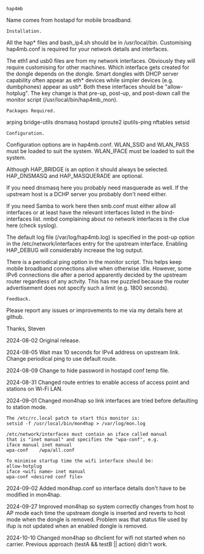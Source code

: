     hap4mb

Name comes from hostapd for mobile broadband.


    Installation.

All the hap* files and bash_ip4.sh should be in /usr/local/bin.
Customising hap4mb.conf is required for your network details
and interfaces.

The eth1 and usb0 files are from my network interfaces.
Obviously they will require customising for other machines.
Which interface gets created for the dongle depends on the dongle.
Smart dongles with DHCP server capability often appear as eth*
devices while simpler devices (e.g. dumbphones) appear as usb*.
Both these interfaces should be "allow-hotplug".
The key change is that pre-up, post-up, and post-down call the
monitor script (/usr/local/bin/hap4mb_mon).


    Packages Required.

arping
bridge-utils
dnsmasq
hostapd
iproute2
iputils-ping
nftables
setsid

    Configuration.

Configuration options are in hap4mb.conf.
WLAN_SSID and WLAN_PASS must be loaded to suit the system.
WLAN_IFACE must be loaded to suit the system.

Although HAP_BRIDGE is an option it should always be selected.
HAP_DNSMASQ and HAP_MASQUERADE are optional.

If you need dnsmasq here you probably need masquerade as well.
If the upstream host is a DCHP server you probably don't need either.

If you need Samba to work here then smb.conf must either allow
all interfaces or at least have the relevant interfaces listed
in the bind-interfaces list.  nmbd complaining about no network
interfaces is the clue here (check syslog).

The default log file (/var/log/hap4mb.log) is specified in the
post-up option in the /etc/network/interfaces entry for the
upstream interface.  Enabling HAP_DEBUG will considerably increase
the log output.

There is a periodical ping option in the monitor script.  This
helps keep mobile broadband connections alive when otherwise idle.
However, some IPv6 connections die after a period apparently
decided by the upstream router regardless of any actvity.  This has
me puzzled because the router advertisement does not specify such
a limit (e.g. 1800 seconds).


    Feedback.

Please report any issues or improvements to me via my details here
at github.

Thanks,
Steven

2024-08-02  Original release.

2024-08-05
    Wait max 10 seconds for IPv4 address on upstream link.
    Change periodical ping to use default route.

2024-08-09
    Change to hide password in hostapd conf temp file.

2024-08-31
    Changed route entries to enable access of access point
    and stations on Wi-Fi LAN.

2024-09-01
    Changed mon4hap so link interfaces are tried before
    defaulting to station mode.

    The /etc/rc.local patch to start this monitor is:
    setsid -f /usr/local/bin/mon4hap > /var/log/mon.log

    /etc/network/interfaces must contain an iface called manual
    that is "inet manual" and specifies the "wpa-conf", e.g.
    iface manual inet manual
    wpa-conf    /wpa/all.conf

    To minimise startup time the wifi interface should be:
    allow-hotplug
    iface <wifi name> inet manual
    wpa-conf <desired conf file>

2024-09-02
    Added mon4hap.conf so interface details don't have
    to be modified in mon4hap.

2024-09-27
    Improved mon4hap so system correctly changes from host
    to AP mode each time the upstream dongle is inserted and
    reverts to host mode when the dongle is removed.  Problem
    was that status file used by ifup is not updated when an
    enabled dongle is removed.

2024-10-10
    Changed mon4hap so dhclient for wifi not started when no carrier.
    Previous approach (testA && testB || action) didn't work.


